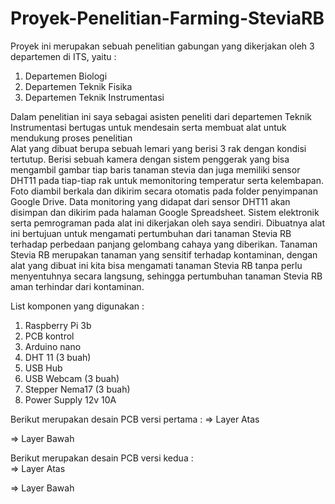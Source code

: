 # Proyek-Penelitian-Farming-SteviaRB
Proyek ini merupakan sebuah penelitian gabungan yang dikerjakan oleh 3 departemen di ITS, yaitu :  
1. Departemen Biologi
2. Departemen Teknik Fisika
3. Departemen Teknik Instrumentasi  

Dalam penelitian ini saya sebagai asisten peneliti dari departemen Teknik Instrumentasi bertugas untuk mendesain serta membuat alat untuk mendukung proses penelitian  
Alat yang dibuat berupa sebuah lemari yang berisi 3 rak dengan kondisi tertutup. Berisi sebuah kamera dengan sistem penggerak yang bisa mengambil gambar tiap baris tanaman stevia dan juga memiliki sensor DHT11 pada tiap-tiap rak untuk memonitoring temperatur serta kelembapan. Foto diambil berkala dan dikirim secara otomatis pada folder penyimpanan Google Drive. Data monitoring yang didapat dari sensor DHT11 akan disimpan dan dikirim pada halaman Google Spreadsheet. Sistem elektronik serta pemrograman pada alat ini dikerjakan oleh saya sendiri. Dibuatnya alat ini bertujuan untuk mengamati pertumbuhan dari tanaman Stevia RB terhadap perbedaan panjang gelombang cahaya yang diberikan. Tanaman Stevia RB merupakan tanaman yang sensitif terhadap kontaminan, dengan alat yang dibuat ini kita bisa mengamati tanaman Stevia RB tanpa perlu menyentuhnya secara langsung, sehingga pertumbuhan tanaman Stevia RB aman terhindar dari kontaminan.  
  
List komponen yang digunakan :  
1. Raspberry Pi 3b
2. PCB kontrol
3. Arduino nano
4. DHT 11 (3 buah)
5. USB Hub
6. USB Webcam (3 buah)
7. Stepper Nema17 (3 buah)
8. Power Supply 12v 10A
  
Berikut merupakan desain PCB versi pertama :
=> Layer Atas  
  
=> Layer Bawah  
  
Berikut merupakan desain PCB versi kedua :  
=> Layer Atas
  
=> Layer Bawah
